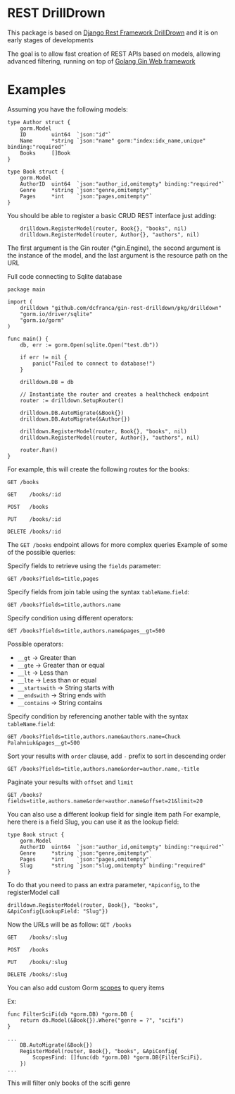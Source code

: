 # REST DrillDrown

This package is based on [Django Rest Framework DrillDrown](https://github.com/clearcare/django-rest-framework-drilldown) and it is on early stages of developments

The goal is to allow fast creation of REST APIs based on models, allowing advanced filtering, running on top of [Golang Gin Web framework](https://gin-gonic.com/)


# Examples

Assuming you have the following models:

```
type Author struct {
	gorm.Model
	ID        uint64  `json:"id"`
	Name      *string `json:"name" gorm:"index:idx_name,unique" binding:"required"`
	Books     []Book
}

type Book struct {
	gorm.Model
	AuthorID  uint64  `json:"author_id,omitempty" binding:"required"`
	Genre     *string `json:"genre,omitempty"`
	Pages     *int    `json:"pages,omitempty"`
}
```

You should be able to register a basic CRUD REST interface just adding:
```
	drilldown.RegisterModel(router, Book{}, "books", nil)
	drilldown.RegisterModel(router, Author{}, "authors", nil)
```
The first argument is the Gin router (*gin.Engine), the second argument is the instance of the model, and the last argument is the resource path on the URL

Full code connecting to Sqlite database

```
package main

import (
	drilldown "github.com/dcfranca/gin-rest-drilldown/pkg/drilldown"
	"gorm.io/driver/sqlite"
	"gorm.io/gorm"
)

func main() {
	db, err := gorm.Open(sqlite.Open("test.db"))

	if err != nil {
		panic("Failed to connect to database!")
	}

	drilldown.DB = db

	// Instantiate the router and creates a healthcheck endpoint
	router := drilldown.SetupRouter()

	drilldown.DB.AutoMigrate(&Book{})
	drilldown.DB.AutoMigrate(&Author{})

	drilldown.RegisterModel(router, Book{}, "books", nil)
	drilldown.RegisterModel(router, Author{}, "authors", nil)

	router.Run()
}

```

For example, this will create the following routes for the books:

`GET /books`

`GET    /books/:id`

`POST   /books`

`PUT    /books/:id`

`DELETE /books/:id`


The `GET /books` endpoint allows for more complex queries
Example of some of the possible queries:

Specify fields to retrieve using the `fields` parameter:
```
GET /books?fields=title,pages
```

Specify fields from join table using the syntax `tableName`.`field`:
```
GET /books?fields=title,authors.name
```


Specify condition using different operators:
```
GET /books?fields=title,authors.name&pages__gt=500
```

Possible operators:
* `__gt` -> Greater than
* `__gte` -> Greater than or equal
* `__lt` -> Less than
* `__lte` -> Less than or equal
* `__startswith` -> String starts with
* `__endswith` -> String ends with
* `__contains` -> String contains

Specify condition by referencing another table with the syntax `tableName`.`field`:
```
GET /books?fields=title,authors.name&authors.name=Chuck Palahniuk&pages__gt=500
```

Sort your results with `order` clause, add `-` prefix to sort in descending order
```
GET /books?fields=title,authors.name&order=author.name,-title
```

Paginate your results with `offset` and `limit`
```
GET /books?fields=title,authors.name&order=author.name&offset=21&limit=20
```

You can also use a different lookup field for single item path
For example, here there is a field Slug, you can use it as the lookup field:
```
type Book struct {
	gorm.Model
	AuthorID  uint64  `json:"author_id,omitempty" binding:"required"`
	Genre     *string `json:"genre,omitempty"`
	Pages     *int    `json:"pages,omitempty"`
	Slug      *string `json:"slug,omitempty" binding:"required"
}
```

To do that you need to pass an extra parameter, `*Apiconfig`, to the registerModel call

```
drilldown.RegisterModel(router, Book{}, "books", &ApiConfig{LookupField: "Slug"})
```

Now the URLs will be as follow:
`GET /books`

`GET    /books/:slug`

`POST   /books`

`PUT    /books/:slug`

`DELETE /books/:slug`

You can also add custom Gorm [scopes](https://gorm.io/docs/scopes.html) to query items

Ex:
```
func FilterSciFi(db *gorm.DB) *gorm.DB {
	return db.Model(&Book{}).Where("genre = ?", "scifi")
}

...
	DB.AutoMigrate(&Book{})
	RegisterModel(router, Book{}, "books", &ApiConfig{
		ScopesFind: []func(db *gorm.DB) *gorm.DB{FilterSciFi},
	})
...
```

This will filter only books of the scifi genre
